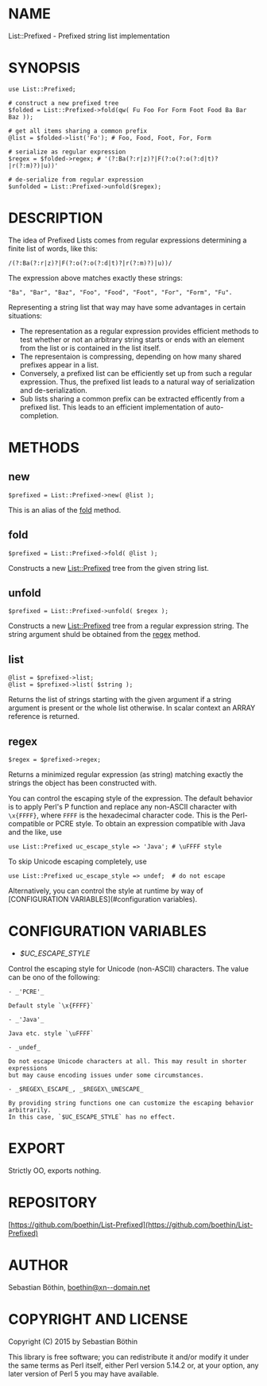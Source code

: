 # NAME

List::Prefixed - Prefixed string list implementation

# SYNOPSIS

    use List::Prefixed;

    # construct a new prefixed tree
    $folded = List::Prefixed->fold(qw( Fu Foo For Form Foot Food Ba Bar Baz ));

    # get all items sharing a common prefix
    @list = $folded->list('Fo'); # Foo, Food, Foot, For, Form

    # serialize as regular expression
    $regex = $folded->regex; # '(?:Ba(?:r|z)?|F(?:o(?:o(?:d|t)?|r(?:m)?)|u))'

    # de-serialize from regular expression
    $unfolded = List::Prefixed->unfold($regex);

# DESCRIPTION

The idea of Prefixed Lists comes from regular expressions determining a finite
list of words, like this:

    /(?:Ba(?:r|z)?|F(?:o(?:o(?:d|t)?|r(?:m)?)|u))/
    

The expression above matches exactly these strings:

    "Ba", "Bar", "Baz", "Foo", "Food", "Foot", "For", "Form", "Fu".

Representing a string list that way may have some advantages in certain situations:

- The representation as a regular expression provides efficient methods to test whether
or not an arbitrary string starts or ends with an element from the list or is contained
in the list itself.
- The representaion is compressing, depending on how many shared prefixes appear in a list.
- Conversely, a prefixed list can be efficiently set up from such a regular expression.
Thus, the prefixed list leads to a natural way of serialization and de-serialization.
- Sub lists sharing a common prefix can be extracted efficently from a prefixed list. 
This leads to an efficient implementation of auto-completion.

# METHODS

## new

    $prefixed = List::Prefixed->new( @list );

This is an alias of the [fold](http://search.cpan.org/perldoc?fold) method.

## fold

    $prefixed = List::Prefixed->fold( @list );

Constructs a new [List::Prefixed](http://search.cpan.org/perldoc?List::Prefixed) tree from the given string list.

## unfold

    $prefixed = List::Prefixed->unfold( $regex );

Constructs a new [List::Prefixed](http://search.cpan.org/perldoc?List::Prefixed) tree from a regular expression string.
The string argument shuld be obtained from the [regex](http://search.cpan.org/perldoc?regex) method.

## list

    @list = $prefixed->list;
    @list = $prefixed->list( $string );

Returns the list of strings starting with the given argument if a string argument
is present or the whole list otherwise. In scalar context an ARRAY reference is
returned.

## regex

    $regex = $prefixed->regex;

Returns a minimized regular expression (as string) matching exactly the strings
the object has been constructed with.

You can control the escaping style of the expression. The default behavior is
to apply Perl's P<quotemeta> function and replace any non-ASCII character with
`\x{FFFF}`, where `FFFF` is the hexadecimal character code. This is the
Perl-compatible or PCRE style. To obtain an expression compatible with Java
and the like, use

    use List::Prefixed uc_escape_style => 'Java'; # \uFFFF style

To skip Unicode escaping completely, use

    use List::Prefixed uc_escape_style => undef;  # do not escape

Alternatively, you can control the style at runtime by way of
[CONFIGURATION VARIABLES](#configuration variables).

# CONFIGURATION VARIABLES

- _$UC\_ESCAPE\_STYLE_

Control the escaping style for Unicode (non-ASCII) characters.
The value can be ono of the following:

    - _'PCRE'_

    Default style `\x{FFFF}`

    - _'Java'_

    Java etc. style `\uFFFF`

    - _undef_

    Do not escape Unicode characters at all. This may result in shorter expressions
    but may cause encoding issues under some circumstances.

    - _$REGEX\_ESCAPE_, _$REGEX\_UNESCAPE_

    By providing string functions one can customize the escaping behavior arbitrarily.
    In this case, `$UC_ESCAPE_STYLE` has no effect.

# EXPORT

Strictly OO, exports nothing.

# REPOSITORY

[https://github.com/boethin/List-Prefixed](https://github.com/boethin/List-Prefixed)

# AUTHOR

Sebastian Böthin, <boethin@xn--domain.net>

# COPYRIGHT AND LICENSE

Copyright (C) 2015 by Sebastian Böthin

This library is free software; you can redistribute it and/or modify
it under the same terms as Perl itself, either Perl version 5.14.2 or,
at your option, any later version of Perl 5 you may have available.
